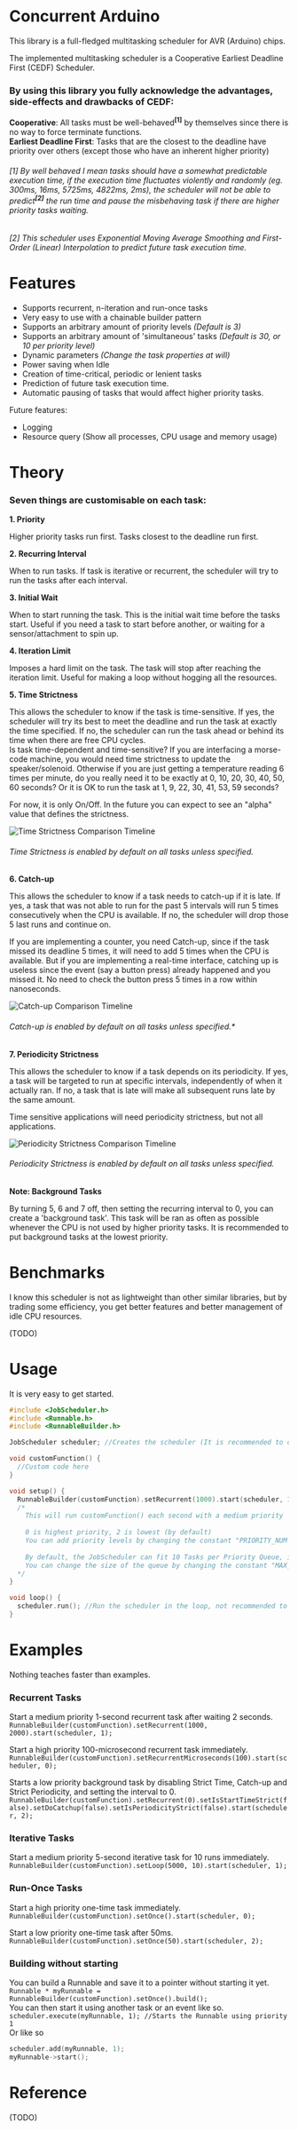 # Concurrent Arduino
This library is a full-fledged multitasking scheduler for AVR (Arduino) chips.  

The implemented multitasking scheduler is a Cooperative Earliest Deadline First (CEDF) Scheduler.  

### By using this library you fully acknowledge the advantages, side-effects and drawbacks of CEDF:  
**Cooperative**: All tasks must be well-behaved<sup>**[1]**</sup> by themselves since there is no way to force terminate functions.  
**Earliest Deadline First**: Tasks that are the closest to the deadline have priority over others (except those who have an inherent higher priority)  

###### [1] *By well behaved I mean tasks should have a somewhat predictable execution time, if the execution time fluctuates violently and randomly (eg. 300ms, 16ms, 5725ms, 4822ms, 2ms), the scheduler will not be able to predict*<sup>**[2]**</sup> *the run time and pause the misbehaving task if there are higher priority tasks waiting.*  
###### [2] *This scheduler uses Exponential Moving Average Smoothing and First-Order (Linear) Interpolation to predict future task execution time.*

# Features

* Supports recurrent, n-iteration and run-once tasks
* Very easy to use with a chainable builder pattern
* Supports an arbitrary amount of priority levels *(Default is 3)*
* Supports an arbitrary amount of 'simultaneous' tasks *(Default is 30, or 10 per priority level)*
* Dynamic parameters *(Change the task properties at will)*
* Power saving when Idle
* Creation of time-critical, periodic or lenient tasks
* Prediction of future task execution time.
* Automatic pausing of tasks that would affect higher priority tasks.

Future features:

* Logging
* Resource query (Show all processes, CPU usage and memory usage)

# Theory

### Seven things are customisable on each task:

**1. Priority**

   Higher priority tasks run first. Tasks closest to the deadline run first.

**2. Recurring Interval**

   When to run tasks. If task is iterative or recurrent, the scheduler will try to run the tasks after each interval.

**3. Initial Wait**

   When to start running the task. This is the initial wait time before the tasks start. Useful if you need a task to start before another, or waiting for a sensor/attachment to spin up.

**4. Iteration Limit**

  Imposes a hard limit on the task. The task will stop after reaching the iteration limit. Useful for making a loop without hogging all the resources.

**5. Time Strictness**

  This allows the scheduler to know if the task is time-sensitive. If yes, the scheduler will try its best to meet the deadline and run the task at exactly the time specified. If no, the scheduler can run the task ahead or behind its time when there are free CPU cycles.      
  Is task time-dependent and time-sensitive? If you are interfacing a morse-code machine, you would need time strictness to update the speaker/solenoid. Otherwise if you are just getting a temperature reading 6 times per minute, do you really need it to be exactly at 0, 10, 20, 30, 40, 50, 60 seconds? Or it is OK to run the task at 1, 9, 22, 30, 41, 53, 59 seconds?
  
  For now, it is only On/Off. In the future you can expect to see an "alpha" value that defines the strictness.
  
  ![Time Strictness Comparison Timeline](https://github.com/bloc97/ConcurrentArduino/blob/master/img/Strict.png "Time Strictness Comparison Timeline")

  ###### Time Strictness is enabled by default on all tasks unless specified.

**6. Catch-up**

  This allows the scheduler to know if a task needs to catch-up if it is late. If yes, a task that was not able to run for the past 5 intervals will run 5 times consecutively when the CPU is available. If no, the scheduler will drop those 5 last runs and continue on.
  
  If you are implementing a counter, you need Catch-up, since if the task missed its deadline 5 times, it will need to add 5 times when the CPU is available. But if you are implementing a real-time interface, catching up is useless since the event (say a button press) already happened and you missed it. No need to check the button press 5 times in a row within nanoseconds.
  
  ![Catch-up Comparison Timeline](https://github.com/bloc97/ConcurrentArduino/blob/master/img/Catchup.png "Catch-up Comparison Timeline")
  
  ###### Catch-up is enabled by default on all tasks unless specified.*


**7. Periodicity Strictness**

  This allows the scheduler to know if a task depends on its periodicity. If yes, a task will be targeted to run at specific intervals, independently of when it actually ran. If no, a task that is late will make all subsequent runs late by the same amount.
  
  Time sensitive applications will need periodicity strictness, but not all applications.
  
  ![Periodicity Strictness Comparison Timeline](https://github.com/bloc97/ConcurrentArduino/blob/master/img/Periodicity.png "Periodicity Strictness Comparison Timeline")
  
  ###### Periodicity Strictness is enabled by default on all tasks unless specified.

**Note: Background Tasks**

  By turning 5, 6 and 7 off, then setting the recurring interval to 0, you can create a 'background task'. This task will be ran as often as possible whenever the CPU is not used by higher priority tasks. It is recommended to put background tasks at the lowest priority.

# Benchmarks

  I know this scheduler is not as lightweight than other similar libraries, but by trading some efficiency, you get better features and better management of idle CPU resources.

(TODO)

# Usage
It is very easy to get started.

```cpp
#include <JobScheduler.h>
#include <Runnable.h>
#include <RunnableBuilder.h>

JobScheduler scheduler; //Creates the scheduler (It is recommended to only have one)

void customFunction() {
  //Custom code here
}

void setup() {
  RunnableBuilder(customFunction).setRecurrent(1000).start(scheduler, 1);
  /*
    This will run customFunction() each second with a medium priority
    
    0 is highest priority, 2 is lowest (by default)
    You can add priority levels by changing the constant "PRIORITY_NUM = 3" in JobScheduler.h
    
    By default, the JobScheduler can fit 10 Tasks per Priority Queue, if a queue is full, adding a task will do nothing.
    You can change the size of the queue by changing the constant "MAX_JOBS = 10" in JobScheduler.h
  */
}

void loop() {
  scheduler.run(); //Run the scheduler in the loop, not recommended to run anything else in the main loop as it might interfere with the scheduler.
}

```

# Examples

Nothing teaches faster than examples.

### Recurrent Tasks

Start a medium priority 1-second recurrent task after waiting 2 seconds.  
`RunnableBuilder(customFunction).setRecurrent(1000, 2000).start(scheduler, 1);`

Start a high priority 100-microsecond recurrent task immediately.  
`RunnableBuilder(customFunction).setRecurrentMicroseconds(100).start(scheduler, 0);`

Starts a low priority background task by disabling Strict Time, Catch-up and Strict Periodicity, and setting the interval to 0.  
`RunnableBuilder(customFunction).setRecurrent(0).setIsStartTimeStrict(false).setDoCatchup(false).setIsPeriodicityStrict(false).start(scheduler, 2);`

### Iterative Tasks

Start a medium priority 5-second iterative task for 10 runs immediately.  
`RunnableBuilder(customFunction).setLoop(5000, 10).start(scheduler, 1);`

### Run-Once Tasks

Start a high priority one-time task immediately.  
`RunnableBuilder(customFunction).setOnce().start(scheduler, 0);`

Start a low priority one-time task after 50ms.  
`RunnableBuilder(customFunction).setOnce(50).start(scheduler, 2);`

### Building without starting

You can build a Runnable and save it to a pointer without starting it yet.  
`Runnable * myRunnable = RunnableBuilder(customFunction).setOnce().build();`  
You can then start it using another task or an event like so.  
`scheduler.execute(myRunnable, 1); //Starts the Runnable using priority 1`  
Or like so  
```cpp
scheduler.add(myRunnable, 1);
myRunnable->start();
```

# Reference

(TODO)
